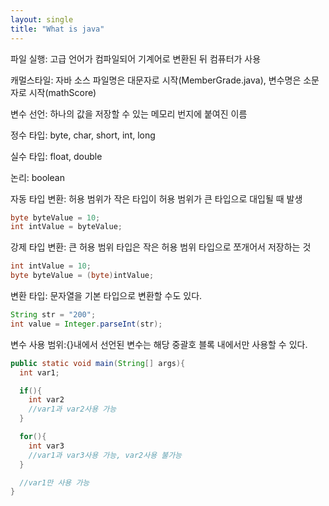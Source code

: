 ```yaml
---
layout: single
title: "What is java"
---
```


파일 실행: 고급 언어가 컴파일되어 기계어로 변환된 뒤 컴퓨터가 사용

캐멀스타일: 자바 소스 파일명은 대문자로 시작(MemberGrade.java), 변수명은 소문자로 시작(mathScore)

변수 선언: 하나의 값을 저장할 수 있는 메모리 번지에 붙여진 이름

정수 타입: byte, char, short, int, long

실수 타입: float, double

논리: boolean


자동 타입 변환: 허용 범위가 작은 타입이 허용 범위가 큰 타입으로 대입될 때 발생

```java
byte byteValue = 10;
int intValue = byteValue;
```
강제 타입 변환: 큰 허용 범위 타입은 작은 허용 범위 타입으로 쪼개어서 저장하는 것

```java
int intValue = 10;
byte byteValue = (byte)intValue;
```

변환 타입: 문자열을 기본 타입으로 변환할 수도 있다.
```java
String str = "200";
int value = Integer.parseInt(str);
```

변수 사용 범위:{}내에서 선언된 변수는 해당 중괄호 블록 내에서만 사용할 수 있다.
```java
public static void main(String[] args){
  int var1;

  if(){
    int var2
    //var1과 var2사용 가능
  }

  for(){
    int var3
    //var1과 var3사용 가능, var2사용 불가능
  }

  //var1만 사용 가능
}
```


